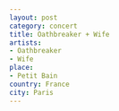 ```yaml
---
layout: post
category: concert
title: Oathbreaker + Wife
artists: 
- Oathbreaker
- Wife
place: 
- Petit Bain
country: France
city: Paris
---
```


